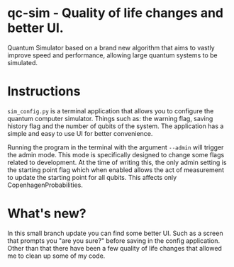 # qc-sim - Quality of life changes and better UI.
Quantum Simulator based on a brand new algorithm that aims to vastly improve speed and performance, allowing large quantum systems to be simulated.

# Instructions
`sim_config.py` is a terminal application that allows you to configure the quantum computer simulator.
Things such as: the warning flag, saving history flag and the number of qubits of the system.
The application has a simple and easy to use UI for better convenience.

Running the program in the terminal with the argument `--admin` will trigger the admin mode. This mode is specifically designed to change
some flags related to development. At the time of writing this, the only admin setting is the starting point flag which when enabled allows
the act of measurement to update the starting point for all qubits. This affects only CopenhagenProbabilities.

# What's new?
In this small branch update you can find some better UI. Such as a screen that prompts you "are you sure?" before saving in the config application.
Other than that there have been a few quality of life changes that allowed me to clean up some of my code.
